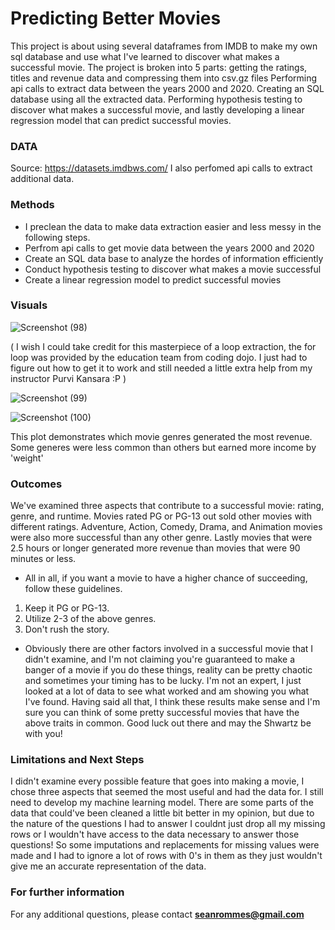 # Predicting Better Movies
 This project is about using several dataframes from IMDB to make my own sql database and use what I've learned to discover what makes a successful movie. The project is broken into 5 parts: getting the ratings, titles and revenue data and compressing them into csv.gz files Performing api calls to extract data between the years 2000 and 2020. Creating an SQL database using all the extracted data. Performing hypothesis testing to discover what makes a successful movie, and lastly developing a linear regression model that can predict successful movies.

### DATA 
Source: https://datasets.imdbws.com/
I also perfomed api calls to extract additional data.

### Methods

* I preclean the data to make data extraction easier and less messy in the following steps. 
* Perfrom api calls to get movie data between the years 2000 and 2020
* Create an SQL data base to analyze the hordes of information efficiently
* Conduct hypothesis testing to discover what makes a movie successful
* Create a linear regression model to predict successful movies

### Visuals

![Screenshot (98)](https://user-images.githubusercontent.com/107956865/194787086-ce943a0c-b82b-430c-8ff8-c2ae39e676e2.png)

( I wish I could take credit for this masterpiece of a loop extraction, the for loop was provided by the education team from coding dojo. I just had to figure out how to get it to work and still needed a little extra help from my instructor Purvi Kansara :P )

![Screenshot (99)](https://user-images.githubusercontent.com/107956865/194787095-a928721c-ca91-4275-945a-24685c8faadc.png)

![Screenshot (100)](https://user-images.githubusercontent.com/107956865/194787101-3098dfe6-3450-4b6d-9241-1a4c1d7840df.png)

This plot demonstrates which movie genres generated the most revenue. Some generes were less common than others but earned more income by 'weight'

### Outcomes

We've examined three aspects that contribute to a successful movie: rating, genre, and runtime. Movies rated PG or PG-13 out sold other movies with different ratings. Adventure, Action, Comedy, Drama, and Animation movies were also more successful than any other genre. Lastly movies that were 2.5 hours or longer generated more revenue than movies that were 90 minutes or less.

* All in all, if you want a movie to have a higher chance of succeeding, follow these guidelines.

1. Keep it PG or PG-13.
2. Utilize 2-3 of the above genres.
3. Don't rush the story.

* Obviously there are other factors involved in a successful movie that I didn't examine, and I'm not claiming you're guaranteed to make a banger of a movie if you do these things, reality can be pretty chaotic and sometimes your timing has to be lucky. I'm not an expert, I just looked at a lot of data to see what worked and am showing you what I've found. Having said all that, I think these results make sense and I'm sure you can think of some pretty successful movies that have the above traits in common. Good luck out there and may the Shwartz be with you!

### Limitations and Next Steps
I didn't examine every possible feature that goes into making a movie, I chose three aspects that seemed the most useful and had the data for. I still need to develop my machine learning model. There are some parts of the data that could've been cleaned a little bit better in my opinion, but due to the nature of the questions I had to answer I couldnt just drop all my missing rows or I wouldn't have access to the data necessary to answer those questions! So some imputations and replacements for missing values were made and I had to ignore a lot of rows with 0's in them as they just wouldn't give me an accurate representation of the data.

### For further information


For any additional questions, please contact **seanrommes@gmail.com**
